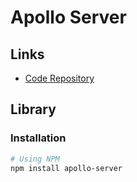 # Apollo Server

<!--
https://www.npmjs.com/package/apollo-server-micro
https://github.com/you-5805/apollo-with-prisma
https://morioh.com/p/54cb57810e00
https://github.com/wangel13/prisma-next-auth-graphql-starter
-->

## Links

- [Code Repository](https://github.com/apollographql/apollo-server)

## Library

### Installation

```sh
# Using NPM
npm install apollo-server
```

<!--
user:dev: [Nest] 98835  - 02/13/2023, 7:10:00 AM   ERROR [Bootstrap] [GraphQLValidationFailed] The schema is not a valid GraphQL schema.. Caused by:
user:dev: Invalid definition for directive "@tag": "@tag" should have locations FIELD_DEFINITION, OBJECT, INTERFACE, UNION, ARGUMENT_DEFINITION, SCALAR, ENUM, ENUM_VALUE, INPUT_OBJECT, INPUT_FIELD_DEFINITION, but found (non-subset) FIELD_DEFINITION, OBJECT, INTERFACE, UNION, ARGUMENT_DEFINITION, SCALAR, ENUM, ENUM_VALUE, INPUT_OBJECT, INPUT_FIELD_DEFINITION, SCHEMA
user:dev: caused by:
user:dev:
user:dev:   - Invalid definition for directive "@tag": "@tag" should have locations FIELD_DEFINITION, OBJECT, INTERFACE, UNION, ARGUMENT_DEFINITION, SCALAR, ENUM, ENUM_VALUE, INPUT_OBJECT, INPUT_FIELD_DEFINITION, but found (non-subset) FIELD_DEFINITION, OBJECT, INTERFACE, UNION, ARGUMENT_DEFINITION, SCALAR, ENUM, ENUM_VALUE, INPUT_OBJECT, INPUT_FIELD_DEFINITION, SCHEMA
user:dev:  ELIFECYCLE  Command failed with exit code 1.
user:dev: ERROR: command finished with error: command (/Volumes/Workspace/Repositories/github.com/brunowego/boilerplates/apps/user) pnpm run dev exited (1)
command (/Volumes/Workspace/Repositories/github.com/brunowego/boilerplates/apps/user) pnpm run dev exited (1)

https://github.com/apollographql/federation/issues/2375

2.2.3
-->
